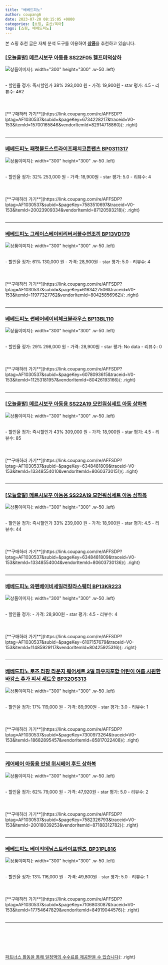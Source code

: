 ```yaml
---
title: "베베드피노"
author: coupang6
date: 2023-07-20 08:15:05 +0800
categories: [쇼핑, 출산/육아]
tags: [쇼핑, 베베드피노]
---
```


본 쇼핑 추천 글은 자체 분석 도구를 이용하여 [**상품**](https://link.coupang.com/a/bao1ui)을 추천하고 있습니다.

### [[오늘출발] 메르시보꾸 아동용 SS22F05 헬프미덕상하](https://link.coupang.com/re/AFFSDP?lptag=AF1030537&subid=&pageKey=6734228217&traceid=V0-153&itemId=15700165846&vendorItemId=82914718860)

![상품이미지](https://thumbnail7.coupangcdn.com/thumbnails/remote/230x230ex/image/vendor_inventory/1919/5b93762882ffda73a5bdc790e1db550550fb79ac07d71c316d5cc857148d.jpg){: width="300" height="300" .w-50 .left}


<br>
- 할인율 정가: 즉시할인가 38%  293,000   원
- 가격: 19,900원
- star 평가: 4.5
- 리뷰수: 462
<br>
<br>
<br>
<br>
[**구매하러 가기**](https://link.coupang.com/re/AFFSDP?lptag=AF1030537&subid=&pageKey=6734228217&traceid=V0-153&itemId=15700165846&vendorItemId=82914718860){: .right}
<br>
<br>

---

### [베베드피노 패럿볼드스트라이프패치코튼팬츠 BP0311317](https://link.coupang.com/re/AFFSDP?lptag=AF1030537&subid=&pageKey=7583510697&traceid=V0-153&itemId=20023909334&vendorItemId=87120593218)

![상품이미지](https://thumbnail7.coupangcdn.com/thumbnails/remote/230x230ex/image/vendor_inventory/2e3e/a708d9ac728dd7f3b97e023e9363511943f789431d6d5c5216a2b3dceaf4.jpg){: width="300" height="300" .w-50 .left}


<br>
- 할인율 정가: 32%  253,000   원
- 가격: 18,900원
- star 평가: 5.0
- 리뷰수: 4
<br>
<br>
<br>
<br>
[**구매하러 가기**](https://link.coupang.com/re/AFFSDP?lptag=AF1030537&subid=&pageKey=7583510697&traceid=V0-153&itemId=20023909334&vendorItemId=87120593218){: .right}
<br>
<br>

---

### [베베드피노 그레이스베이비리버서블수면조끼 BP13VD179](https://link.coupang.com/re/AFFSDP?lptag=AF1030537&subid=&pageKey=6163427506&traceid=V0-153&itemId=11977327762&vendorItemId=80425856962)

![상품이미지](https://thumbnail7.coupangcdn.com/thumbnails/remote/230x230ex/image/vendor_inventory/c552/3b8cfff7f6ad902bf8efb3ee79bdf622a0b07c1fe2c450c81a22fe540467.jpg){: width="300" height="300" .w-50 .left}


<br>
- 할인율 정가: 61%  130,000   원
- 가격: 28,900원
- star 평가: 5.0
- 리뷰수: 4
<br>
<br>
<br>
<br>
[**구매하러 가기**](https://link.coupang.com/re/AFFSDP?lptag=AF1030537&subid=&pageKey=6163427506&traceid=V0-153&itemId=11977327762&vendorItemId=80425856962){: .right}
<br>
<br>

---

### [베베드피노 썬베어베이비체크블라우스 BP13BL110](https://link.coupang.com/re/AFFSDP?lptag=AF1030537&subid=&pageKey=6078093615&traceid=V0-153&itemId=11253181957&vendorItemId=80426193166)

![상품이미지](https://thumbnail8.coupangcdn.com/thumbnails/remote/230x230ex/image/vendor_inventory/7757/5be5e2d752ee642c55fdd5907cf7ab5ec5926910d4ef79f81a32b09a2118.jpg){: width="300" height="300" .w-50 .left}


<br>
- 할인율 정가: 29%  298,000   원
- 가격: 28,900원
- star 평가: No data
- 리뷰수: 0
<br>
<br>
<br>
<br>
[**구매하러 가기**](https://link.coupang.com/re/AFFSDP?lptag=AF1030537&subid=&pageKey=6078093615&traceid=V0-153&itemId=11253181957&vendorItemId=80426193166){: .right}
<br>
<br>

---

### [[오늘출발] 메르시보꾸 아동용 SS22A19 모먼워싱세트 아동 상하복](https://link.coupang.com/re/AFFSDP?lptag=AF1030537&subid=&pageKey=6348481809&traceid=V0-153&itemId=13348554010&vendorItemId=80603730151)

![상품이미지](https://thumbnail10.coupangcdn.com/thumbnails/remote/230x230ex/image/vendor_inventory/6632/b3c031a3de99d59e9e6c0c9774466f3d71188d181d0a3acf9c70950ff65f.jpg){: width="300" height="300" .w-50 .left}


<br>
- 할인율 정가: 즉시할인가 43%  309,000   원
- 가격: 18,900원
- star 평가: 4.5
- 리뷰수: 85
<br>
<br>
<br>
<br>
[**구매하러 가기**](https://link.coupang.com/re/AFFSDP?lptag=AF1030537&subid=&pageKey=6348481809&traceid=V0-153&itemId=13348554010&vendorItemId=80603730151){: .right}
<br>
<br>

---

### [[오늘출발] 메르시보꾸 아동용 SS22A19 모먼워싱세트 아동 상하복](https://link.coupang.com/re/AFFSDP?lptag=AF1030537&subid=&pageKey=6348481809&traceid=V0-153&itemId=13348554004&vendorItemId=80603730136)

![상품이미지](https://thumbnail10.coupangcdn.com/thumbnails/remote/230x230ex/image/vendor_inventory/198f/a499ddc9b6923c1b923e68ef7cf4de80eb0321f525ba3d4c301367a2230e.jpg){: width="300" height="300" .w-50 .left}


<br>
- 할인율 정가: 즉시할인가 33%  239,000   원
- 가격: 18,900원
- star 평가: 4.5
- 리뷰수: 44
<br>
<br>
<br>
<br>
[**구매하러 가기**](https://link.coupang.com/re/AFFSDP?lptag=AF1030537&subid=&pageKey=6348481809&traceid=V0-153&itemId=13348554004&vendorItemId=80603730136){: .right}
<br>
<br>

---

### [베베드피노 와펜베이비세일러칼라스웨터 BP13KR223](https://link.coupang.com/re/AFFSDP?lptag=AF1030537&subid=&pageKey=6107157679&traceid=V0-153&itemId=11485929117&vendorItemId=80425925316)

![상품이미지](https://thumbnail9.coupangcdn.com/thumbnails/remote/230x230ex/image/vendor_inventory/f472/d3f87fae38669e9de0e40024418547039aea94ad0dc799f7f8a3caf4ac05.jpg){: width="300" height="300" .w-50 .left}


<br>
- 할인율 정가: 
- 가격: 28,900원
- star 평가: 4.5
- 리뷰수: 4
<br>
<br>
<br>
<br>
[**구매하러 가기**](https://link.coupang.com/re/AFFSDP?lptag=AF1030537&subid=&pageKey=6107157679&traceid=V0-153&itemId=11485929117&vendorItemId=80425925316){: .right}
<br>
<br>

---

### [베베드피노 로즈 라팡 라운지 웨어세트 3벌 파우치포함 어린이 여름 시원한 바캉스 휴가 피서 세트옷 BP32OS313](https://link.coupang.com/re/AFFSDP?lptag=AF1030537&subid=&pageKey=7300973264&traceid=V0-153&itemId=18682895457&vendorItemId=85817022408)

![상품이미지](https://thumbnail9.coupangcdn.com/thumbnails/remote/230x230ex/image/vendor_inventory/a43e/2f6ce8dfb64e587206f4cdaa71c22e87d922f3142b54a75eca7af718591b.jpg){: width="300" height="300" .w-50 .left}


<br>
- 할인율 정가: 17%  119,000   원
- 가격: 89,990원
- star 평가: 3.0
- 리뷰수: 1
<br>
<br>
<br>
<br>
[**구매하러 가기**](https://link.coupang.com/re/AFFSDP?lptag=AF1030537&subid=&pageKey=7300973264&traceid=V0-153&itemId=18682895457&vendorItemId=85817022408){: .right}
<br>
<br>

---

### [케어베어 아동용 안녕 위시베어 후드 상하복](https://link.coupang.com/re/AFFSDP?lptag=AF1030537&subid=&pageKey=7582326793&traceid=V0-153&itemId=20018039253&vendorItemId=87188312782)

![상품이미지](https://thumbnail8.coupangcdn.com/thumbnails/remote/230x230ex/image/retail/images/2023/09/14/16/8/6875df55-9fd2-4ff5-b944-12ccb03ddd50.jpg){: width="300" height="300" .w-50 .left}


<br>
- 할인율 정가: 62%  79,000   원
- 가격: 47,920원
- star 평가: 5.0
- 리뷰수: 2
<br>
<br>
<br>
<br>
[**구매하러 가기**](https://link.coupang.com/re/AFFSDP?lptag=AF1030537&subid=&pageKey=7582326793&traceid=V0-153&itemId=20018039253&vendorItemId=87188312782){: .right}
<br>
<br>

---

### [베베드피노 베이직데님스트라이프팬츠_BP31PL816](https://link.coupang.com/re/AFFSDP?lptag=AF1030537&subid=&pageKey=7106803087&traceid=V0-153&itemId=17754647829&vendorItemId=84919044576)

![상품이미지](https://thumbnail7.coupangcdn.com/thumbnails/remote/230x230ex/image/vendor_inventory/1606/826d8b60fc5160f58aa8394447a20b02512fcd08e0adcfb2aef7df4f19cc.jpg){: width="300" height="300" .w-50 .left}


<br>
- 할인율 정가: 13%  116,000   원
- 가격: 49,800원
- star 평가: 5.0
- 리뷰수: 1
<br>
<br>
<br>
<br>
[**구매하러 가기**](https://link.coupang.com/re/AFFSDP?lptag=AF1030537&subid=&pageKey=7106803087&traceid=V0-153&itemId=17754647829&vendorItemId=84919044576){: .right}
<br>
<br>

---
<br><br><br><br><br> [파트너스 활동을 통해 일정액의 수수료를 제공받을 수 있습니다](https://link.coupang.com/a/bao1ui){: .right}
